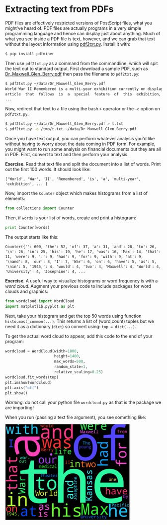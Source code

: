 # Extracting text from PDFs

PDF files are effectively restricted versions of PostScript files, what you might've heard of. PDF files are actually programs in a very simple programming language and hence can display just about anything. Much of what you see inside a PDF file is text, however, and we can grab that text without the layout information using [pdf2txt.py](https://euske.github.io/pdfminer/). Install it with:
 
```bash
$ pip install pdfminer
```

Then use `pdf2txt.py` as a command from the commandline, which will spit the text out to standard output. First download a sample PDF, such as [Dr_Maxwell_Glen_Berry.pdf](https://www.eisenhower.archives.gov/education/articles/Dr_Maxwell_Glen_Berry.pdf) then pass the filename to `pdf2txt.py`:

```bash
$ pdf2txt.py ~/data/Dr_Maxwell_Glen_Berry.pdf
World War II Remembered is a multi-year exhibition currently on display at the Eisenhower Presidential Museum.  The 
article  that  follows  is  a  special  feature  of  this  exhibition,  the  sixth  in  a  series  created  to  honor  and  educate  about  the 
...
```

Now, redirect that text to a file using the bash `>`  operator or the `-o` option on `pdf2txt.py`.

```bash
$ pdf2txt.py ~/data/Dr_Maxwell_Glen_Berry.pdf > t.txt
$ pdf2txt.py -o /tmp/t.txt ~/data/Dr_Maxwell_Glen_Berry.pdf
```

Once you have text output, you can perform whatever analysis you'd like without having to worry about the data coming in PDF form. For example, you might want to run some analysis on financial documents but they are all in PDF. First, convert to text and then perform your analysis.

**Exercise**. Read that text file and split the document into a list of words. Print out the first 100 words. It should look like:

```
['World', 'War', 'II', 'Remembered', 'is', 'a', 'multi-year', 'exhibition', ... ]
```

Now, import the `Counter` object which makes histograms from a list of elements:

```python
from collections import Counter
```

Then, if `words` is your list of words, create and print a histogram:

```python
print Counter(words)
```

The output starts like this:

```
Counter({'': 600, 'the': 52, 'of': 37, 'a': 31, 'and': 28, 'to': 26, '\n': 26, 'in': 25, 'his': 19, 'he': 17, 'was': 16, 'Max': 14, 'that': 11, 'were': 9, '.': 9, 'had': 9, 'for': 9, 'with': 9, 'at': 9, '\nand': 8, 'our': 8, 'I': 7, 'War': 6, 'on': 6, 'have': 5, 'as': 5, '\nin': 5, '1945,': 4, 'would': 4, 'two': 4, 'Maxwell': 4, 'World': 4, 'University': 4, 'Josephine': 4, ...
```

**Exercise**. A useful way to visualize histograms or word frequency is with a *word cloud*.  Augment your previous code to include packages for word clouds and graphics:

```python
from wordcloud import WordCloud
import matplotlib.pyplot as plt
```

Next, take your histogram and get the top 50 words using function `histo.most_common(...)`. This returns a list of (word,count) tuples but we need it as a dictionary (`dict`) so convert using: `top = dict(...)`.

To get the actual word cloud to appear, add this code to the end of your program:

```python
wordcloud = WordCloud(width=1800,
                      height=1400,
                      max_words=500,
                      random_state=1,
                      relative_scaling=0.25)
wordcloud.fit_words(top)
plt.imshow(wordcloud)
plt.axis("off")
plt.show()
```

*Warning*: do not call your python file `wordcloud.py` as that is the package we are importing!

When you run (passing a text file argument), you see something like:

<img src=figures/wordcloud.png width=400>
